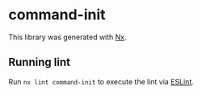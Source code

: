 # command-init

This library was generated with [Nx](https://nx.dev).

## Running lint

Run `nx lint command-init` to execute the lint via [ESLint](https://eslint.org/).
